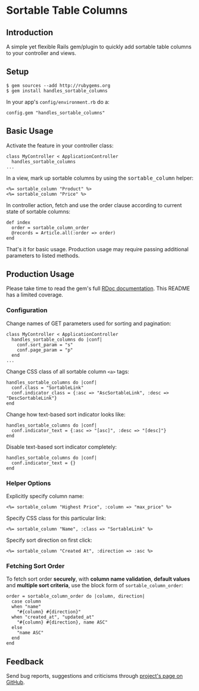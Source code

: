 
Sortable Table Columns
======================


Introduction
------------

A simple yet flexible Rails gem/plugin to quickly add sortable table columns to your controller and views.


Setup
-----

    $ gem sources --add http://rubygems.org
    $ gem install handles_sortable_columns

In your app's `config/environment.rb` do a:

    config.gem "handles_sortable_columns"


Basic Usage
-----------

Activate the feature in your controller class:

    class MyController < ApplicationController
      handles_sortable_columns
    ...

In a view, mark up sortable columns by using the <tt>sortable_column</tt> helper:

    <%= sortable_column "Product" %>
    <%= sortable_column "Price" %>

In controller action, fetch and use the order clause according to current state of sortable columns:

    def index
      order = sortable_column_order
      @records = Article.all(:order => order)
    end

That's it for basic usage. Production usage may require passing additional parameters to listed methods.


Production Usage
----------------

Please take time to read the gem's full [RDoc documentation](http://rdoc.info/projects/dadooda/handles_sortable_columns). This README has a limited coverage.


### Configuration ###

Change names of GET parameters used for sorting and pagination:

    class MyController < ApplicationController
      handles_sortable_columns do |conf|
        conf.sort_param = "s"
        conf.page_param = "p"
      end
    ...

Change CSS class of all sortable column `<a>` tags:

    handles_sortable_columns do |conf|
      conf.class = "SortableLink"
      conf.indicator_class = {:asc => "AscSortableLink", :desc => "DescSortableLink"}
    end

Change how text-based sort indicator looks like:

    handles_sortable_columns do |conf|
      conf.indicator_text = {:asc => "[asc]", :desc => "[desc]"}
    end

Disable text-based sort indicator completely:

    handles_sortable_columns do |conf|
      conf.indicator_text = {}
    end


### Helper Options ###

Explicitly specify column name:

    <%= sortable_column "Highest Price", :column => "max_price" %>

Specify CSS class for this particular link:

    <%= sortable_column "Name", :class => "SortableLink" %>

Specify sort direction on first click:

    <%= sortable_column "Created At", :direction => :asc %>


### Fetching Sort Order ###

To fetch sort order **securely**, with **column name validation**, **default values** and **multiple sort criteria**, use the block form of `sortable_column_order`:

    order = sortable_column_order do |column, direction|
      case column
      when "name"
        "#{column} #{direction}"
      when "created_at", "updated_at"
        "#{column} #{direction}, name ASC"
      else
        "name ASC"
      end
    end


Feedback
--------

Send bug reports, suggestions and criticisms through [project's page on GitHub](http://github.com/dadooda/handles_sortable_columns).
